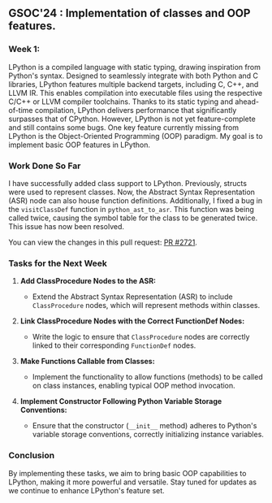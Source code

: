 ## GSOC'24 : Implementation of classes and OOP features.

### Week 1:
LPython is a compiled language with static typing, drawing inspiration from Python's syntax. Designed to seamlessly integrate with both Python and C libraries, LPython features multiple backend targets, including C, C++, and LLVM IR. This enables compilation into executable files using the respective C/C++ or LLVM compiler toolchains. Thanks to its static typing and ahead-of-time compilation, LPython delivers performance that significantly surpasses that of CPython. However, LPython is not yet feature-complete and still contains some bugs. One key feature currently missing from LPython is the Object-Oriented Programming (OOP) paradigm. My goal is to implement basic OOP features in LPython.

### Work Done So Far

I have successfully added class support to LPython. Previously, structs were used to represent classes. Now, the Abstract Syntax Representation (ASR) node can also house function definitions. Additionally, I fixed a bug in the `visitClassDef` function in `python_ast_to_asr`. This function was being called twice, causing the symbol table for the class to be generated twice. This issue has now been resolved.

You can view the changes in this pull request: [PR #2721](https://github.com/lcompilers/lpython/pull/2721).

### Tasks for the Next Week

1. **Add ClassProcedure Nodes to the ASR:**
   - Extend the Abstract Syntax Representation (ASR) to include `ClassProcedure` nodes, which will represent methods within classes.

2. **Link ClassProcedure Nodes with the Correct FunctionDef Nodes:**
   - Write the logic to ensure that `ClassProcedure` nodes are correctly linked to their corresponding `FunctionDef` nodes.

3. **Make Functions Callable from Classes:**
   - Implement the functionality to allow functions (methods) to be called on class instances, enabling typical OOP method invocation.

4. **Implement Constructor Following Python Variable Storage Conventions:**
   - Ensure that the constructor (`__init__` method) adheres to Python's variable storage conventions, correctly initializing instance variables.

### Conclusion

By implementing these tasks, we aim to bring basic OOP capabilities to LPython, making it more powerful and versatile. Stay tuned for updates as we continue to enhance LPython's feature set.

